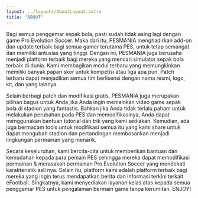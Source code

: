 ```yaml
---
layout: ../layouts/AboutLayout.astro
title: "ABOUT"
---
```


<p>
Bagi semua penggemar sepak bola, pasti sudah tidak asing lagi dengan game Pro Evolution Soccer. Maka dari itu, PESMANIA menghadirkan add-on dan update terbaik bagi semua gamer terutama PES, untuk tetap semangat dan memiliki antusias yang tinggi. Dengan ini, PESMANIA juga berusaha menjadi platform terbaik bagi mereka yang mencari simulator sepak bola terbaik di dunia. Kami membagikan modul terbaru yang memungkinkan memiliki banyak papan skor untuk kompetisi atau liga apa pun. Patch terbaru dapat menjadikan semua tim berlisensi dengan nama resmi, logo, kit, dan yang lainnya.</p>

<p>
Selain berbagi patch dan modifikasi gratis, PESMANIA juga merupakan pilihan bagus untuk Anda jika Anda ingin memainkan video game sepak bola di stadion yang fantastis. Bahkan jika Anda tidak terlalu paham untuk melakukan perubahan pada PES dan memodifikasinya, Anda dapat menggunakan bantuan tutorial dan trik yang kami sediakan. Kemudian, ada juga bermacam tools untuk modifikasi semua itu yang kami share untuk dapat mengubah stadion dan pertandingan membosankan menjadi lingkungan permainan yang menarik.</p>

<p>
Secara keseluruhan, kami bercita-cita untuk memberikan bantuan dan kemudahan kepada para pemain PES sehingga mereka dapat memodifikasi permainan & merasakan permainan Pro Evolution Soccer yang mendekati karakteristik asli nya. Selain itu, platform kami adalah platform terbaik bagi mereka yang ingin terus mendapatkan berita dan informasi terkini terkait eFootball. Singkatnya, kami menyediakan layanan kelas atas kepada semua penggemar PES untuk pengalaman bermain game tanpa kerumitan. ENJOY!</p>
